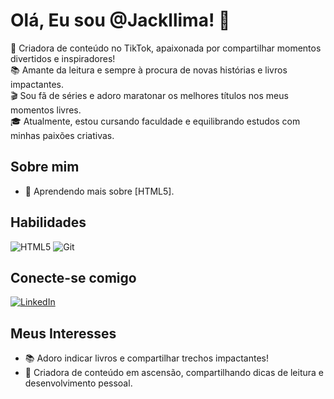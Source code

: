 # Olá, Eu sou @Jackllima! 👋

🎥 Criadora de conteúdo no TikTok, apaixonada por compartilhar momentos divertidos e inspiradores!  
📚 Amante da leitura e sempre à procura de novas histórias e livros impactantes.  
🎬 Sou fã de séries e adoro maratonar os melhores títulos nos meus momentos livres.  
🎓 Atualmente, estou cursando faculdade e equilibrando estudos com minhas paixões criativas.


## Sobre mim

- 🌱 Aprendendo mais sobre [HTML5].

## Habilidades

![HTML5](https://img.shields.io/badge/HTML5-E34F26?style=for-the-badge&logo=html5&logoColor=white)
![Git](https://img.shields.io/badge/Git-F05032?style=for-the-badge&logo=git&logoColor=white)


## Conecte-se comigo

[![LinkedIn](https://img.shields.io/badge/LinkedIn-blue?style=for-the-badge&logo=linkedin)](https://www.linkedin.com/in/jaqueline-de-souza-lima-7b68242ba/)

## Meus Interesses

- 📚 Adoro indicar livros e compartilhar trechos impactantes!
- 🎥 Criadora de conteúdo em ascensão, compartilhando dicas de leitura e desenvolvimento pessoal.

